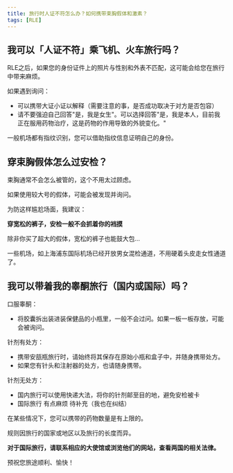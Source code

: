 ```yaml
---
title: 旅行时人证不符怎么办？如何携带束胸假体和激素？
tags: [RLE]
---
```


## 我可以「人证不符」乘飞机、火车旅行吗？

RLE之后，如果您的身份证件上的照片与性别和外表不匹配，这可能会给您在旅行中带来麻烦。

如果遇到询问：

- 可以携带大证小证以解释（需要注意的事，是否成功取决于对方是否包容）
- 请不要强迫自己回答"是，我是女生"。可以选择回答"是，我是本人，目前我正在服用药物治疗，这是药物的作用导致的外貌变化。"

一般机场都有指纹识别，您可以借助指纹信息证明自己的身份。

## 穿束胸假体怎么过安检？

束胸通常不会怎么被管的，这个不用太过顾虑。

如果使用较大号的假体，可能会被发现并询问。

为防这样尴尬场面，我建议：

**穿宽松的裤子，安检一般不会抓着你的裆摸**

除非你买了超大的假体，宽松的裤子也能鼓大包...

一些机场，如上海浦东国际机场已经开放男女混检通道，不用硬着头皮走女性通道了。

## 我可以带着我的睾酮旅行（国内或国际）吗？

口服睾酮：

- 将胶囊拆出装进装保健品的小瓶里，一般不会过问。如果一板一板存放，可能会被询问。

针剂有处方：

- 携带安瓿瓶旅行时，请始终将其保存在原始小瓶和盒子中，并随身携带处方。
- 如果您有针头和注射器的处方，也请随身携带。

针剂无处方：

- 国内旅行可以使用快递大法，将你的针剂邮至目的地，避免安检被卡
- 国际旅行 有点麻烦 待补充（我也在纠结）

在某些情况下，您可以携带的药物数量是有上限的。

规则因旅行的国家或地区以及旅行的长度而异。

**对于国际旅行，请联系相应的大使馆或浏览他们的网站，查看两国的相关法律。**

预祝您旅途顺利、愉快！  
